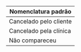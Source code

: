| Nomenclatura padrão       |
|---------------------------|
| Cancelado pelo cliente    |
| Cancelado pela clínica    |
| Não compareceu            |
